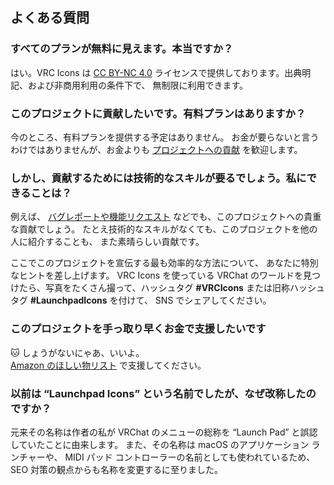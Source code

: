 <!-- markdownlint-disable MD033 MD041 -->

## よくある質問

### すべてのプランが無料に見えます。本当ですか？

はい。<span translate="no">VRC Icons</span> は
[<span translate="no"><abbr>CC</abbr> BY-NC 4.0</span>](https://creativecommons.org/licenses/by-nc/4.0/)
ライセンスで提供しております。出典明記、および非商用利用の条件下で、
無制限に利用できます。

### このプロジェクトに貢献したいです。有料プランはありますか？

今のところ、有料プランを提供する予定はありません。
お金が要らないと言うわけではありませんが、お金よりも
[プロジェクトへの貢献](https://github.com/kurone-kito/launchpad-icons)
を歓迎します。

### しかし、貢献するためには技術的なスキルが要るでしょう。私にできることは？

例えば、
[バグレポートや機能リクエスト](https://github.com/kurone-kito/launchpad-icons/issues)
などでも、このプロジェクトへの貴重な貢献でしょう。
たとえ技術的なスキルがなくても、このプロジェクトを他の人に紹介することも、
また素晴らしい貢献です。

ここでこのプロジェクトを宣伝する最も効率的な方法について、
あなたに特別なヒントを差し上げます。
<span translate="no">VRC Icons</span> を使っている
VRChat のワールドを見つけたら、写真をたくさん撮って、ハッシュタグ
**<span translate="no">#VRCIcons</span>** または旧称ハッシュタグ
**<span translate="no">#LaunchpadIcons</span>** を付けて、
SNS でシェアしてください。

### このプロジェクトを手っ取り早くお金で支援したいです

🐱 しょうがないにゃあ、いいよ。  
[<span translate="no">Amazon</span> のほしい物リスト](https://www.amazon.co.jp/hz/wishlist/ls/27C22EN4MOBL8)
で支援してください。

### 以前は “Launchpad Icons” という名前でしたが、なぜ改称したのですか？

元来その名称は作者の私が VRChat のメニューの総称を
“Launch Pad” と誤認していたことに由来します。
また、その名称は macOS のアプリケーション ランチャーや、
MIDI パッド コントローラーの名前としても使われているため、
SEO 対策の観点からも名称を変更するに至りました。
